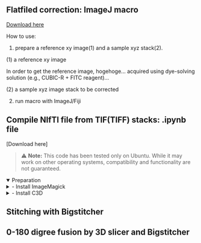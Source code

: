 ## Flatfiled correction: ImageJ macro
[Download here](https://github.com/dbsb-juntendo/descSPIM/blob/main/FlatfieldCorrection_IJmacro_ver230406.ijm)

How to use:
1. prepare a reference xy image(1) and a sample xyz stack(2). 

(1) a reference xy image

In order to get the reference image, hogehoge... acquired using dye-solving solution (e.g., CUBIC-R + FITC reagent)...

(2) a sample xyz image stack to be corrected

2. run macro with ImageJ/Fiji

## Compile NIfTI file from TIF(TIFF) stacks: .ipynb file
[Download here] 
> :warning: **Note:** This code has been tested only on Ubuntu. While it may work on other operating systems, compatibility and functionality are not guaranteed.

<details open>
  <summary>Preparation</summary>

  <details>
    <summary>- Install ImageMagick</summary>

    1. Update your package list and install the necessary dependencies

        ```bash
        sudo apt-get update
        sudo apt-get install -y software-properties-common wget
        ```

    2. Add the ImageMagick repository to your system

        ```
        wget -qO- https://www.imagemagick.org/download/ImageMagick.key | sudo apt-key add -
        sudo add-apt-repository "deb https://www.imagemagick.org/download/ubuntu focal main"
        ```

    3. Update your package list again to include the newly added repository

        ```
        sudo apt-get update
        ```

    4. Install ImageMagick

        ```
        sudo apt-get install -y imagemagick
        ```

    5. Verify the installation by checking the version

        ```
        magick -version
        ```

    The output should be like the following:

        ```
        Version: ImageMagick 7.X.Y-X Q16 x86_64 2023-04-08 https://imagemagick.org
        ```

  </details>

  <details>
    <summary>- Install C3D</summary>
    
    1. (Add your C3D installation instructions here)

  </details>

</details>




## Stitching with Bigstitcher




## 0-180 digree fusion by 3D slicer and Bigstitcher
